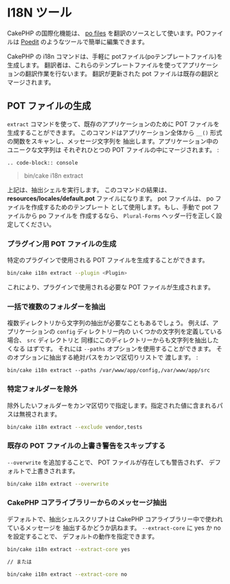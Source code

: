 # I18N ツール

CakePHP の国際化機能は、 [po files](https://ja.wikipedia.org/wiki/Gettext)
を翻訳のソースとして使います。POファイルは [Poedit](https://poedit.net/)
のようなツールで簡単に編集できます。

CakePHP の i18n コマンドは、手軽に potファイル(poテンプレートファイル)を生成します。
翻訳者は、これらのテンプレートファイルを使ってアプリケーションの翻訳作業を行ないます。
翻訳が更新された pot ファイルは既存の翻訳とマージされます。

## POT ファイルの生成

`extract` コマンドを使って、既存のアプリケーションのために
POT ファイルを生成することができます。
このコマンドはアプリケーション全体から
`__()` 形式の関数をスキャンし、メッセージ文字列を
抽出します。アプリケーション中のユニークな文字列は
それぞれひとつの POT ファイルの中にマージされます。 :

    .. code-block:: console

> bin/cake i18n extract

上記は、抽出シェルを実行します。 このコマンドの結果は、
**resources/locales/default.pot** ファイルになります。
pot ファイルは、 po ファイルを作成するためのテンプレート
として使用します。もし、手動で pot ファイルから po ファイルを
作成するなら、 `Plural-Forms` ヘッダー行を正しく設定してください。

### プラグイン用 POT ファイルの生成

特定のプラグインで使用される POT ファイルを生成することができます。

``` bash
bin/cake i18n extract --plugin <Plugin>
```

これにより、プラグインで使用される必要な POT ファイルが生成されます。

### 一括で複数のフォルダーを抽出

複数ディレクトリから文字列の抽出が必要なこともあるでしょう。
例えば、アプリケーションの `config` ディレクトリー内の
いくつかの文字列を定義している場合、 `src` ディレクトリと
同様にこのディレクトリーからも文字列を抽出したくなる
はずです。
それには `--paths` オプションを使用することができます。
そのオプションに抽出する絶対パスをカンマ区切りリストで
渡します。 :

    bin/cake i18n extract --paths /var/www/app/config,/var/www/app/src

### 特定フォルダーを除外

除外したいフォルダーをカンマ区切りで指定します。指定された値に含まれるパスは無視されます。

``` bash
bin/cake i18n extract --exclude vendor,tests
```

### 既存の POT ファイルの上書き警告をスキップする

`--overwrite` を追加することで、 POT ファイルが存在しても警告されず、
デフォルトで上書きされます。

``` bash
bin/cake i18n extract --overwrite
```

### CakePHP コアライブラリーからのメッセージ抽出

デフォルトで、抽出シェルスクリプトは CakePHP コアライブラリー中で使われているメッセージを
抽出するかどうか訊ねます。 `--extract-core` に yes か no を設定することで、
デフォルトの動作を指定できます。

``` bash
bin/cake i18n extract --extract-core yes

// または

bin/cake i18n extract --extract-core no
```
